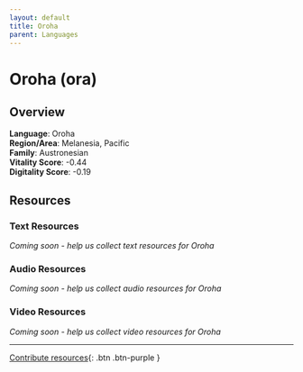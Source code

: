```yaml
---
layout: default
title: Oroha
parent: Languages
---
```


# Oroha (ora)

## Overview

**Language**: Oroha  
**Region/Area**: Melanesia, Pacific  
**Family**: Austronesian  
**Vitality Score**: -0.44  
**Digitality Score**: -0.19  

## Resources

### Text Resources
*Coming soon - help us collect text resources for Oroha*

### Audio Resources
*Coming soon - help us collect audio resources for Oroha*

### Video Resources
*Coming soon - help us collect video resources for Oroha*

---

[Contribute resources](https://fairtrain.github.io/){: .btn .btn-purple }
